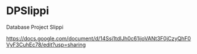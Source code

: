 # DPSlippi
Database Project Slippi

https://docs.google.com/document/d/14Ssj1tdIJh0c61ijoVANt3F0jCzyQhF0VyF3CuhEc78/edit?usp=sharing
